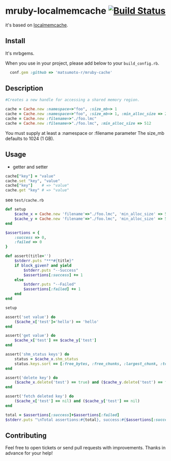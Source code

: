 # mruby-localmemcache   [![Build Status](https://travis-ci.org/matsumoto-r/mruby-localmemcache.png?branch=master)](https://travis-ci.org/matsumoto-r/mruby-localmemcache)

it's based on [localmemcache](https://github.com/sck/localmemcache).

## Install

It's mrbgems.

When you use in your project, please add below to your ``build_config.rb``.

```ruby
  conf.gem :github => 'matsumoto-r/mruby-cache'
```

## Description

```ruby
#Creates a new handle for accessing a shared memory region.

cache = Cache.new :namespace=>"foo", :size_mb=> 1
cache = Cache.new :namespace=>"foo", :size_mb=> 1, :min_alloc_size => 256
cache = Cache.new :filename=>"./foo.lmc"
cache = Cache.new :filename=>"./foo.lmc", :min_alloc_size => 512
```
You must supply at least a :namespace or :filename parameter
The size_mb defaults to 1024 (1 GB).


## Usage
- getter and setter

```ruby
cache["key"] = "value"
cache.set "key", "value"
cache["key"]    # => "value"
cache.get "key" # => "value"
```

see `test/cache.rb`

```ruby
def setup
	$cache_x = Cache.new 'filename'=>"./foo.lmc", 'min_alloc_size' => 512
	$cache_y = Cache.new 'filename'=>"./foo.lmc", 'min_alloc_size' => 512
end

$assertions = {
	:success => 0,
	:failed => 0
}

def assert(title='')
	$stderr.puts "***#{title}"
	if block_given? and yield
		$stderr.puts "--Success"
		$assertions[:success] += 1
	else
		$stderr.puts "--Failed"
		$assertions[:failed] += 1
	end
end

setup

assert('set value') do
	($cache_x['test']='hello') == 'hello'
end

assert('get value') do
	$cache_x['test'] == $cache_y['test']
end

assert('shm_status keys') do
	status = $cache_x.shm_status
	status.keys.sort == [:free_bytes, :free_chunks, :largest_chunk, :total_bytes, :used_bytes]
end

assert('delete key') do
	($cache_x.delete('test') == true) and ($cache_y.delete('test') == false)
end

assert('fetch deleted key') do
	($cache_x['test'] == nil) and ($cache_y['test'] == nil)
end

total = $assertions[:success]+$assertions[:failed]
$stderr.puts "\nTotal assertions:#{total}, success:#{$assertions[:success]}, failed:#{$assertions[:failed]}"
```

## Contributing

Feel free to open tickets or send pull requests with improvements.
Thanks in advance for your help!
